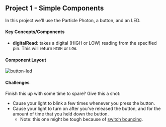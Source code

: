 ## Project 1 - Simple Components

In this project we'll use the Particle Photon, a button, and an LED.

#### Key Concepts/Components
- **digitalRead:** takes a digital (HIGH or LOW) reading from the specified pin. This will return `HIGH` or `LOW`.

#### Component Layout

![button-led](https://cloud.githubusercontent.com/assets/1410181/23530465/04ecedac-ff5f-11e6-8871-b9ea5cee8b71.png)

#### Challenges

Finish this up with some time to spare? Give this a shot:

- Cause your light to blink a few times whenever you press the button.
- Cause your light to turn on after you've released the button, and for the amount of time that you held down the button.
  - Note: this one might be tough because of [switch bouncing](https://www.allaboutcircuits.com/technical-articles/switch-bounce-how-to-deal-with-it/).
